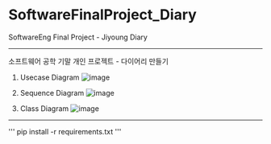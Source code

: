 # SoftwareFinalProject_Diary
SoftwareEng Final Project - Jiyoung Diary

<hr>
소프트웨어 공학 기말 개인 프로젝트 - 다이어리 만들기 

1) Usecase Diagram
![image](https://user-images.githubusercontent.com/72294509/121783164-25164600-cbe8-11eb-880d-f8484ed09048.png)

2) Sequence Diagram
![image](https://user-images.githubusercontent.com/72294509/121783173-37907f80-cbe8-11eb-8e99-80b5e2de2275.png)

3) Class Diagram
![image](https://user-images.githubusercontent.com/72294509/121783179-40815100-cbe8-11eb-8d71-c65fa7bcf7c3.png)

<hr>

'''
pip install -r requirements.txt 
'''
